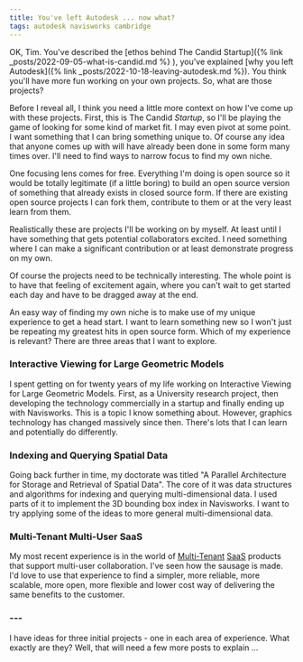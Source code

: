 ```yaml
---
title: You've left Autodesk ... now what?
tags: autodesk navisworks cambridge
---
```


OK, Tim. You've described the [ethos behind The Candid Startup]({% link _posts/2022-09-05-what-is-candid.md %} ), you've explained [why you left Autodesk]({% link _posts/2022-10-18-leaving-autodesk.md %}). You think you'll have more fun working on your own projects. So, what are those projects?

Before I reveal all, I think you need a little more context on how I've come up with these projects. First, this is The Candid *Startup*, so I'll be playing the game of looking for some kind of market fit. I may even pivot at some point. I want something that I can bring something unique to. Of course any idea that anyone comes up with will have already been done in some form many times over. I'll need to find ways to narrow focus to find my own niche.

One focusing lens comes for free. Everything I'm doing is open source so it would be totally legitimate (if a little boring) to build an open source version of something that already exists in closed source form. If there are existing open source projects I can fork them, contribute to them or at the very least learn from them.

Realistically these are projects I'll be working on by myself. At least until I have something that gets potential collaborators excited. I need something where I can make a significant contribution or at least demonstrate progress on my own.

Of course the projects need to be technically interesting. The whole point is to have that feeling of excitement again, where you can't wait to get started each day and have to be dragged away at the end.

An easy way of finding my own niche is to make use of my unique experience to get a head start. I want to learn something new so I won't just be repeating my greatest hits in open source form. Which of my experience is relevant? There are three areas that I want to explore.

### Interactive Viewing for Large Geometric Models

I spent getting on for twenty years of my life working on Interactive Viewing for Large Geometric Models. First, as a University research project, then developing the technology commercially in a startup and finally ending up with Navisworks. This is a topic I know something about. However, graphics technology has changed massively since then. There's lots that I can learn and potentially do differently.

### Indexing and Querying Spatial Data

Going back further in time, my doctorate was titled "A Parallel Architecture for Storage and Retrieval of Spatial Data". The core of it was data structures and algorithms for indexing and querying multi-dimensional data. I used parts of it to implement the 3D bounding box index in Navisworks. I want to try applying some of the ideas to more general multi-dimensional data.

### Multi-Tenant Multi-User SaaS

My most recent experience is in the world of [Multi-Tenant](https://en.wikipedia.org/wiki/Multitenancy) [SaaS](https://en.wikipedia.org/wiki/Software_as_a_service) products that support multi-user collaboration. I've seen how the sausage is made. I'd love to use that experience to find a simpler, more reliable, more scalable, more open, more flexible and lower cost way of delivering the same benefits to the customer.

### ---

I have ideas for three initial projects - one in each area of experience. What exactly are they? Well, that will need a few more posts to explain ...